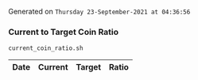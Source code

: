 Generated on `Thursday 23-September-2021 at 04:36:56`

### Current to Target Coin Ratio
`current_coin_ratio.sh`

Date|Current|Target|Ratio
---|---|---|---
